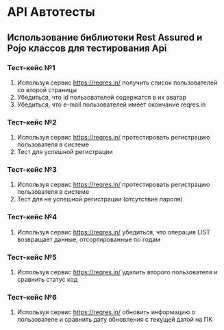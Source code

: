 # API Автотесты

## Использование библиотеки Rest Assured и Pojo классов для тестирования Api

### Тест-кейс №1

1. Используя сервис https://reqres.in/ получить список пользователей со второй страницы
2. Убедиться, что id пользователей содержатся в их аватар
3. Убедиться, что e-mail пользователей имеет окончание reqres.in

### Тест-кейс №2
1. Используя сервис https://reqres.in/ протестировать регистрацию пользователя в системе
2. Тест для успешной регистрации

### Тест-кейс №3
1. Используя сервис https://reqres.in/ протестировать регистрацию пользователя в системе
2. Тест для не успешной регистрации (отсутствие пароля)

### Тест-кейс №4
1. Используя сервис https://reqres.in/ убедиться, что операция LIST<RESOURCE> возвращает данные, отсортированные по годам

### Тест-кейс №5
1. Используя сервис https://reqres.in/ удалить второго пользователя и сравнить статус код

### Тест-кейс №6
1. Используя сервис https://reqres.in/ обновить информацию о пользователе и сравнить дату обновления с текущей датой на ПК



